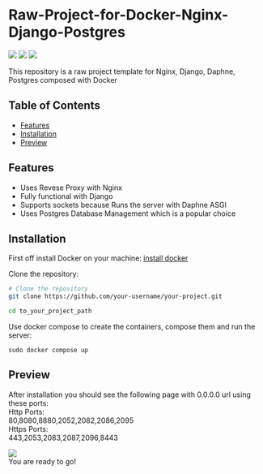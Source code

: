 # Raw-Project-for-Docker-Nginx-Django-Postgres
<p>
<img src="https://img.shields.io/badge/Django-092E20?style=for-the-badge&logo=django&logoColor=green"/>
<img src="https://img.shields.io/badge/Docker-2CA5E0?style=for-the-badge&logo=docker&logoColor=white"/>
<img src="https://img.shields.io/badge/Nginx-009639?style=for-the-badge&logo=nginx&logoColor=white"/> <br>
</p>
This repository is a raw project template for Nginx, Django, Daphne, Postgres composed with Docker

## Table of Contents

- [Features](#features)
- [Installation](#installation)
- [Preview](#preview)

## Features
- Uses Revese Proxy with Nginx 
- Fully functional with Django
- Supports sockets because Runs the server with Daphne ASGI
- Uses Postgres Database Management which is a popular choice
  
## Installation

First off install Docker on your machine: [install docker](https://www.docker.com/products/docker-desktop/)

Clone the repository:

```bash
# Clone the repository
git clone https://github.com/your-username/your-project.git

cd to_your_project_path
```

Use docker compose to create the containers, compose them and run the server:
```
sudo docker compose up
```
## Preview

After installation you should see the following page with 0.0.0.0 url using these ports: <br>
Http Ports:<br>
80,8080,8880,2052,2082,2086,2095<br>
Https Ports:<br>
443,2053,2083,2087,2096,8443<br>

<img src="https://github.com/amirh-far/Raw-Project-4-Docker-Nginx-Django-Postgres/blob/main/Readme.md%20images/Screenshot%201402-08-07%20at%201.43.58%20in%20the%20afternoon.png"/>
<br>
You are ready to go!
